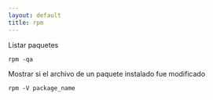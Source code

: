 ```yaml
---
layout: default
title: rpm
---
```

Listar paquetes

    rpm -qa

Mostrar si el archivo de un paquete instalado fue modificado

    rpm -V package_name
